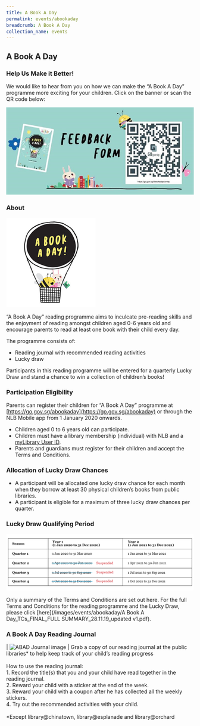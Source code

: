```yaml
---
title: A Book A Day
permalink: events/abookaday
breadcrumb: A Book A Day
collection_name: events
---
```

## **A Book A Day**

### **Help Us Make it Better!**

We would like to hear from you on how we can make the “A Book A Day” programme more exciting for your children. Click on the banner or scan the QR code below:

<a href="https://go.gov.sg/abookadaysurvey"><img src="/images/events/abookaday/Feedback%20for%20dR.jpg"></a>

### **About**

<img src="/images/events/abookaday/ABAD-Logo.jpg" alt="A Book A Day" style="width: 15rem;">

“A Book A Day” reading programme aims to inculcate pre-reading skills and the enjoyment of reading amongst children aged 0-6 years old and encourage parents to read at least one book with their child every day.

The programme consists of: 
* Reading journal with recommended reading activities 
* Lucky draw 

Participants in this reading programme will be entered for a quarterly Lucky Draw and stand a chance to win a collection of children’s books!

### **Participation Eligibility**

Parents can register their children for “A Book A Day” programme at [https://go.gov.sg/abookaday](https://go.gov.sg/abookaday) or through the NLB Mobile app from 1 January 2020 onwards.

* Children aged 0 to 6 years old can participate. 
* Children must have a library membership (individual) with NLB and a [myLibrary User ID](http://account.nlb.gov.sg/).
* Parents and guardians must register for their children and accept the Terms and Conditions.

### **Allocation of Lucky Draw Chances**

* A participant will be allocated one lucky draw chance for each month when they borrow at least 30 physical children’s books from public libraries.
* A participant is eligible for a maximum of three lucky draw chances per quarter.

### **Lucky Draw Qualifying Period**

![Luck Draw period image](/images/events/abookaday/abad-luckydraw03.jpg)

Only a summary of the Terms and Conditions are set out here. For the full Terms and Conditions for the reading programme and the Lucky Draw, please click [here](/images/events/abookaday/A Book A Day_TCs_FINAL_FULL SUMMARY_28.11.19_updated v1.pdf).

### **A Book A Day Reading Journal**

| ![ABAD Journal image](/images/events/abookaday/abad-readingjournal.jpg) | Grab a copy of our reading journal at the public libraries* to help keep track of your child’s reading progress <br><br> How to use the reading journal: <br> 1. Record the title(s) that you and your child have read together in the reading journal. <br> 2. Reward your child with a sticker at the end of the week. <br> 3. Reward your child with a coupon after he has collected all the weekly stickers. <br> 4. Try out the recommended activities with your child. <br><br> *Except library@chinatown, library@esplanade and library@orchard

